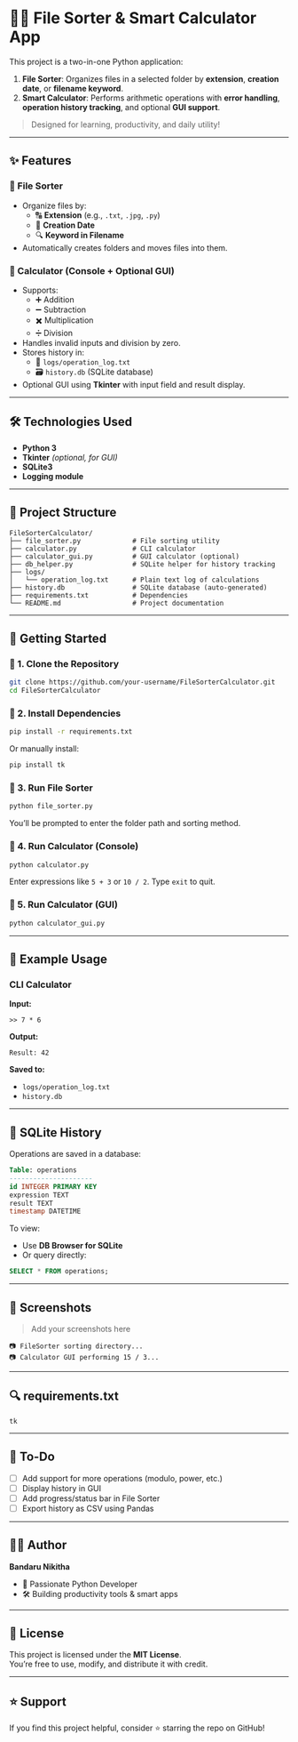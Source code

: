# 🧮📂 File Sorter & Smart Calculator App

This project is a two-in-one Python application:

1. **File Sorter**: Organizes files in a selected folder by **extension**, **creation date**, or **filename keyword**.
2. **Smart Calculator**: Performs arithmetic operations with **error handling**, **operation history tracking**, and optional **GUI support**.

> Designed for learning, productivity, and daily utility!

---

## ✨ Features

### 📁 File Sorter
- Organize files by:
  - 🔠 **Extension** (e.g., `.txt`, `.jpg`, `.py`)
  - 📅 **Creation Date**
  - 🔍 **Keyword in Filename**
- Automatically creates folders and moves files into them.

### 🧮 Calculator (Console + Optional GUI)
- Supports:
  - ➕ Addition
  - ➖ Subtraction
  - ✖️ Multiplication
  - ➗ Division
- Handles invalid inputs and division by zero.
- Stores history in:
  - 📂 `logs/operation_log.txt`
  - 🗃️ `history.db` (SQLite database)
- Optional GUI using **Tkinter** with input field and result display.

---

## 🛠 Technologies Used

- **Python 3**
- **Tkinter** *(optional, for GUI)*
- **SQLite3**
- **Logging module**

---

## 📁 Project Structure

```
FileSorterCalculator/
├── file_sorter.py             # File sorting utility
├── calculator.py              # CLI calculator
├── calculator_gui.py          # GUI calculator (optional)
├── db_helper.py               # SQLite helper for history tracking
├── logs/
│   └── operation_log.txt      # Plain text log of calculations
├── history.db                 # SQLite database (auto-generated)
├── requirements.txt           # Dependencies
└── README.md                  # Project documentation
```

---

## 🚀 Getting Started

### 🔸 1. Clone the Repository
```bash
git clone https://github.com/your-username/FileSorterCalculator.git
cd FileSorterCalculator
```

### 🔸 2. Install Dependencies
```bash
pip install -r requirements.txt
```

Or manually install:
```bash
pip install tk
```

### 🔸 3. Run File Sorter
```bash
python file_sorter.py
```

You’ll be prompted to enter the folder path and sorting method.

### 🔸 4. Run Calculator (Console)
```bash
python calculator.py
```

Enter expressions like `5 + 3` or `10 / 2`. Type `exit` to quit.

### 🔸 5. Run Calculator (GUI)
```bash
python calculator_gui.py
```

---

## 🧪 Example Usage

### CLI Calculator

**Input:**
```text
>> 7 * 6
```

**Output:**
```text
Result: 42
```

**Saved to:**
- `logs/operation_log.txt`
- `history.db`

---

## 💾 SQLite History

Operations are saved in a database:

```sql
Table: operations
---------------------
id INTEGER PRIMARY KEY
expression TEXT
result TEXT
timestamp DATETIME
```

To view:
- Use **DB Browser for SQLite**
- Or query directly:
```sql
SELECT * FROM operations;
```

---

## 📸 Screenshots

> Add your screenshots here

```
📷 FileSorter sorting directory...
📷 Calculator GUI performing 15 / 3...
```

---

## 🔍 requirements.txt

```
tk
```

---

## 📝 To-Do

- [ ] Add support for more operations (modulo, power, etc.)
- [ ] Display history in GUI
- [ ] Add progress/status bar in File Sorter
- [ ] Export history as CSV using Pandas

---

## 👩‍💻 Author

**Bandaru Nikitha**

- 💼 Passionate Python Developer
- 🛠️ Building productivity tools & smart apps

---

## 📄 License

This project is licensed under the **MIT License**.  
You’re free to use, modify, and distribute it with credit.

---

## ⭐️ Support

If you find this project helpful, consider ⭐️ starring the repo on GitHub!
